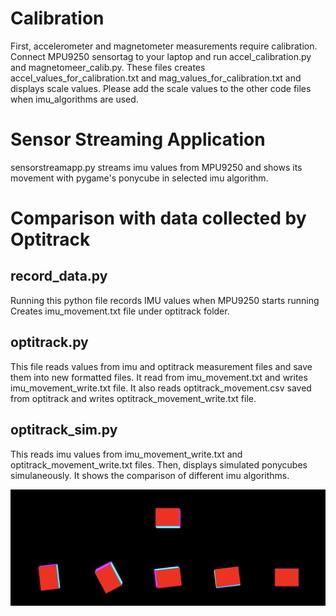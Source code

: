 # Calibration 

First, accelerometer and magnetometer measurements require calibration. 
Connect MPU9250 sensortag to your laptop and run accel_calibration.py and magnetomeer_calib.py. 
These files creates accel_values_for_calibration.txt and mag_values_for_calibration.txt and displays scale values. Please add the scale values to the other code files when imu_algorithms are used. 

# Sensor Streaming Application

sensorstreamapp.py streams imu values from MPU9250 and shows its movement with pygame's ponycube in selected imu algorithm. 

# Comparison with data collected by Optitrack

## record_data.py 
Running this python file records IMU values when MPU9250 starts running 
Creates imu_movement.txt file under optitrack folder.

## optitrack.py
This file reads values from imu and optitrack measurement files and save them into new formatted files. 
It read from imu_movement.txt and writes imu_movement_write.txt file. 
It also reads optitrack_movement.csv saved from optitrack and writes optitrack_movement_write.txt file. 

## optitrack_sim.py
This reads imu values from imu_movement_write.txt and optitrack_movement_write.txt files. 
Then, displays simulated ponycubes simulaneously. It shows the comparison of different imu algorithms. 


![Poster](imu_algorithm_ponycubes.png)

